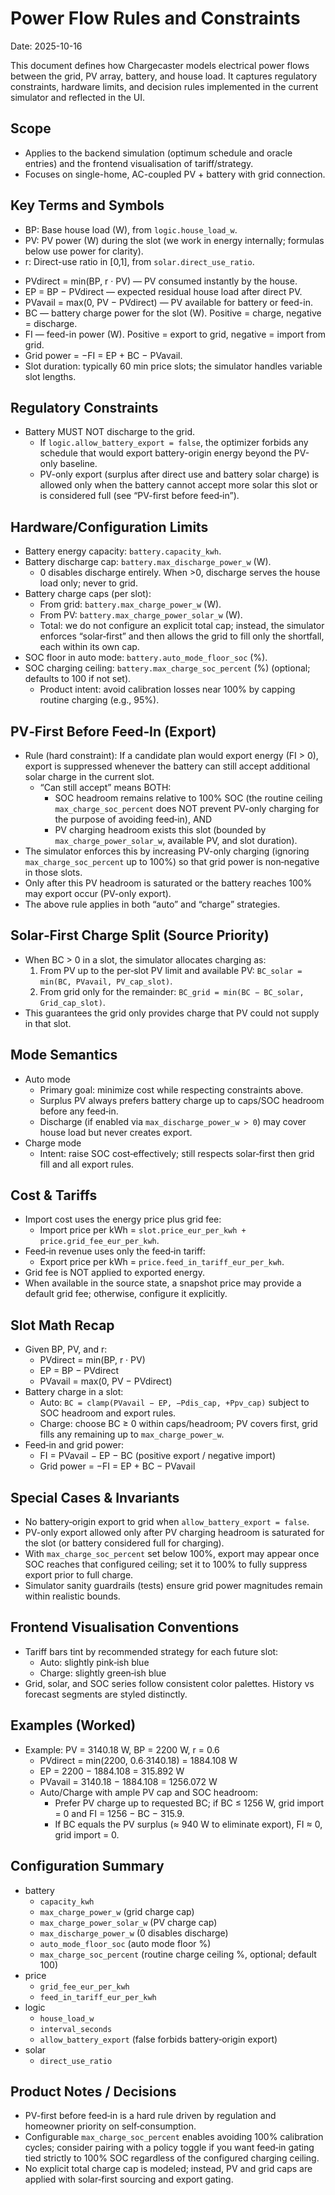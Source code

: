 # Power Flow Rules and Constraints

Date: 2025-10-16

This document defines how Chargecaster models electrical power flows between the grid, PV array, battery, and house load. It captures regulatory constraints, hardware limits, and decision rules implemented in the current simulator and reflected in the UI.

## Scope
- Applies to the backend simulation (optimum schedule and oracle entries) and the frontend visualisation of tariff/strategy.
- Focuses on single-home, AC-coupled PV + battery with grid connection.

## Key Terms and Symbols
- BP: Base house load (W), from `logic.house_load_w`.
- PV: PV power (W) during the slot (we work in energy internally; formulas below use power for clarity).
- r: Direct-use ratio in [0,1], from `solar.direct_use_ratio`.

[//]: # (todo check PVdirect and EP logic)
- PVdirect = min(BP, r · PV) — PV consumed instantly by the house. 
- EP = BP − PVdirect — expected residual house load after direct PV.
- PVavail = max(0, PV − PVdirect) — PV available for battery or feed-in.
- BC — battery charge power for the slot (W). Positive = charge, negative = discharge.
- FI — feed-in power (W). Positive = export to grid, negative = import from grid.
- Grid power = −FI = EP + BC − PVavail.
- Slot duration: typically 60 min price slots; the simulator handles variable slot lengths.

## Regulatory Constraints
- Battery MUST NOT discharge to the grid.
  - If `logic.allow_battery_export = false`, the optimizer forbids any schedule that would export battery-origin energy beyond the PV-only baseline.
  - PV-only export (surplus after direct use and battery solar charge) is allowed only when the battery cannot accept more solar this slot or is considered full (see “PV-first before feed‑in”).

## Hardware/Configuration Limits
- Battery energy capacity: `battery.capacity_kwh`.
- Battery discharge cap: `battery.max_discharge_power_w` (W).
  - 0 disables discharge entirely. When >0, discharge serves the house load only; never to grid.
- Battery charge caps (per slot):
  - From grid: `battery.max_charge_power_w` (W).
  - From PV: `battery.max_charge_power_solar_w` (W).
  - Total: we do not configure an explicit total cap; instead, the simulator enforces “solar‑first” and then allows the grid to fill only the shortfall, each within its own cap.
- SOC floor in auto mode: `battery.auto_mode_floor_soc` (%).
- SOC charging ceiling: `battery.max_charge_soc_percent` (%) (optional; defaults to 100 if not set).
  - Product intent: avoid calibration losses near 100% by capping routine charging (e.g., 95%).

## PV‑First Before Feed‑In (Export)
- Rule (hard constraint): If a candidate plan would export energy (FI > 0), export is suppressed whenever the battery can still accept additional solar charge in the current slot.
  - “Can still accept” means BOTH:
    - SOC headroom remains relative to 100% SOC (the routine ceiling `max_charge_soc_percent` does NOT prevent PV-only charging for the purpose of avoiding feed‑in), AND
    - PV charging headroom exists this slot (bounded by `max_charge_power_solar_w`, available PV, and slot duration).
- The simulator enforces this by increasing PV-only charging (ignoring `max_charge_soc_percent` up to 100%) so that grid power is non‑negative in those slots.
- Only after this PV headroom is saturated or the battery reaches 100% may export occur (PV-only export).
- The above rule applies in both “auto” and “charge” strategies.

## Solar‑First Charge Split (Source Priority)
- When BC > 0 in a slot, the simulator allocates charging as:
  1) From PV up to the per‑slot PV limit and available PV: `BC_solar = min(BC, PVavail, PV_cap_slot)`.
  2) From grid only for the remainder: `BC_grid = min(BC − BC_solar, Grid_cap_slot)`.
- This guarantees the grid only provides charge that PV could not supply in that slot.

## Mode Semantics
- Auto mode
  - Primary goal: minimize cost while respecting constraints above.
  - Surplus PV always prefers battery charge up to caps/SOC headroom before any feed‑in.
  - Discharge (if enabled via `max_discharge_power_w > 0`) may cover house load but never creates export.
- Charge mode
  - Intent: raise SOC cost‑effectively; still respects solar‑first then grid fill and all export rules.

## Cost & Tariffs
- Import cost uses the energy price plus grid fee:
  - Import price per kWh = `slot.price_eur_per_kwh + price.grid_fee_eur_per_kwh`.
- Feed‑in revenue uses only the feed‑in tariff:
  - Export price per kWh = `price.feed_in_tariff_eur_per_kwh`.
- Grid fee is NOT applied to exported energy.
- When available in the source state, a snapshot price may provide a default grid fee; otherwise, configure it explicitly.

## Slot Math Recap
- Given BP, PV, and r:
  - PVdirect = min(BP, r · PV)
  - EP = BP − PVdirect
  - PVavail = max(0, PV − PVdirect)
- Battery charge in a slot:
  - Auto: `BC = clamp(PVavail − EP, −Pdis_cap, +Ppv_cap)` subject to SOC headroom and export rules.
  - Charge: choose BC ≥ 0 within caps/headroom; PV covers first, grid fills any remaining up to `max_charge_power_w`.
- Feed‑in and grid power:
  - FI = PVavail − EP − BC (positive export / negative import)
  - Grid power = −FI = EP + BC − PVavail

## Special Cases & Invariants
- No battery‑origin export to grid when `allow_battery_export = false`.
- PV-only export allowed only after PV charging headroom is saturated for the slot (or battery considered full for charging).
- With `max_charge_soc_percent` set below 100%, export may appear once SOC reaches that configured ceiling; set it to 100% to fully suppress export prior to full charge.
- Simulator sanity guardrails (tests) ensure grid power magnitudes remain within realistic bounds.

## Frontend Visualisation Conventions
- Tariff bars tint by recommended strategy for each future slot:
  - Auto: slightly pink‑ish blue
  - Charge: slightly green‑ish blue
- Grid, solar, and SOC series follow consistent color palettes. History vs forecast segments are styled distinctly.

## Examples (Worked)
- Example: PV = 3140.18 W, BP = 2200 W, r = 0.6
  - PVdirect = min(2200, 0.6·3140.18) = 1884.108 W
  - EP = 2200 − 1884.108 = 315.892 W
  - PVavail = 3140.18 − 1884.108 = 1256.072 W
  - Auto/Charge with ample PV cap and SOC headroom:
    - Prefer PV charge up to requested BC; if BC ≤ 1256 W, grid import = 0 and FI = 1256 − BC − 315.9.
    - If BC equals the PV surplus (≈ 940 W to eliminate export), FI ≈ 0, grid import = 0.

## Configuration Summary
- battery
  - `capacity_kwh`
  - `max_charge_power_w` (grid charge cap)
  - `max_charge_power_solar_w` (PV charge cap)
  - `max_discharge_power_w` (0 disables discharge)
  - `auto_mode_floor_soc` (auto mode floor %)
  - `max_charge_soc_percent` (routine charge ceiling %, optional; default 100)
- price
  - `grid_fee_eur_per_kwh`
  - `feed_in_tariff_eur_per_kwh`
- logic
  - `house_load_w`
  - `interval_seconds`
  - `allow_battery_export` (false forbids battery‑origin export)
- solar
  - `direct_use_ratio`

## Product Notes / Decisions
- PV-first before feed‑in is a hard rule driven by regulation and homeowner priority on self‑consumption.
- Configurable `max_charge_soc_percent` enables avoiding 100% calibration cycles; consider pairing with a policy toggle if you want feed‑in gating tied strictly to 100% SOC regardless of the configured charging ceiling.
- No explicit total charge cap is modeled; instead, PV and grid caps are applied with solar‑first sourcing and export gating.
